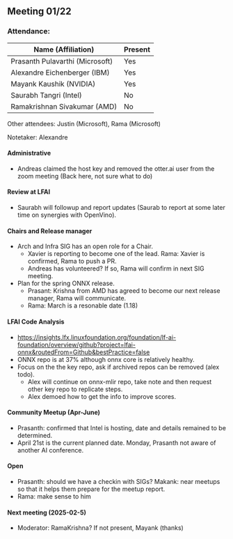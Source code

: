 ##  Meeting 01/22

### Attendance:

| Name (Affiliation)              | Present  |
| ------------------------------- | -------- |
| Prasanth Pulavarthi (Microsoft) | Yes |
| Alexandre Eichenberger (IBM)    | Yes |
| Mayank Kaushik (NVIDIA)         | Yes |
| Saurabh Tangri (Intel)          | No |
| Ramakrishnan Sivakumar (AMD)    | No |

Other attendees: Justin (Microsoft), Rama (Microsoft)

Notetaker: Alexandre

#### Administrative
  - Andreas claimed the host key and removed the otter.ai user from the zoom meeting
  (Back here, not sure what to do)

#### Review at LFAI
  - Saurabh will followup and report updates (Saurab to report at some later time on synergies with OpenVino).

#### Chairs and Release manager
- Arch and Infra SIG has an open role for a Chair.
  - Xavier is reporting to become one of the lead. Rama: Xavier is confirmed, Rama to push a PR.
  - Andreas has volunteered? If so, Rama will confirm in next SIG meeting.
- Plan for the spring ONNX release.
  - Prasant: Krishna from AMD has agreed to become our next release manager, Rama will communicate.
  - Rama: March is a resonable date (1.18)

#### LFAI Code Analysis
- https://insights.lfx.linuxfoundation.org/foundation/lf-ai-foundation/overview/github?project=lfai-onnx&routedFrom=Github&bestPractice=false
- ONNX repo is at 37% although onnx core is relatively healthy.
- Focus on the the key repo, ask if archived repos can be removed (alex todo).
  - Alex will continue on onnx-mlir repo, take note and then request other key repo to replicate steps.
  - Alex demoed how to get the info to improve scores.

#### Community Meetup (Apr-June)
- Prasanth: confirmed that Intel is hosting, date and details remained to be determined.
- April 21st is the current planned date. Monday, Prasanth not aware of another AI conference.

#### Open
 - Prasanth: should we have a checkin with SIGs? Makank: near meetups so that it helps them prepare for the meetup report.
 - Rama: make sense to him
   
#### Next meeting (2025-02-5)
 - Moderator: RamaKrishna? If not present, Mayank (thanks)

